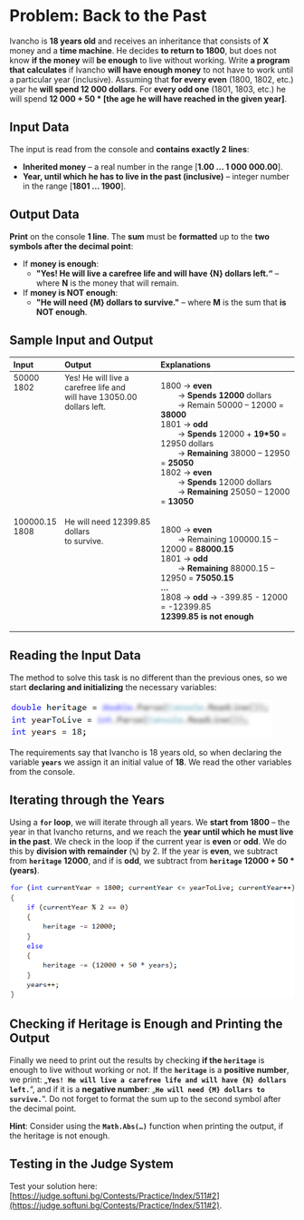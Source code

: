 # Problem: Back to the Past

Ivancho is **18 years old** and receives an inheritance that consists of **X** money and а **time machine**. He decides **to return to 1800**, but does not know **if the money** will **be enough** to live without working. Write **a program that calculates** if Ivancho **will have enough money** to not have to work until a particular year (inclusive). Assuming that **for every even** (1800, 1802, etc.) year he **will spend 12 000 dollars**. For **every odd one** (1801, 1803, etc.) he will spend **12 000 + 50 * [the age he will have reached in the given year]**.

## Input Data

The input is read from the console and **contains exactly 2 lines**:
  * **Inherited money** – a real number in the range [**1.00 … 1 000 000.00**].
  * **Year, until which he has to live in the past (inclusive)** – integer number in the range [**1801 … 1900**].

## Output Data

**Print** on the console **1 line**. The **sum** must be **formatted** up to the **two symbols after the decimal point**:
  * If **money is enough**:
    * **"Yes! He will live a carefree life and will have {N} dollars left.“** – where **N** is the money that will remain.
  * If **money is NOT enough**:
    * **"He will need {М} dollars to survive."** – where **M** is the sum that **is NOT enough**.

## Sample Input and Output

<table>
<thead>
<tr>
<th align="left"><strong>Input</strong></th>
<th align="left"><strong>Output</strong></th>
<th align="left"><strong>Explanations</strong></th>
</tr>
</thead>
<tbody>
<tr>
<td valign="top">50000<br>1802</td>
<td valign="top">Yes! He will live a carefree life and<br> will have 13050.00 dollars left.</td>
<td valign="top"><p>1800 &rarr; <strong>even</strong><br> 
 	&nbsp;	&nbsp;	&nbsp;	&nbsp;  &rarr; <strong>Spends 12000</strong> dollars <br>
  &nbsp;	&nbsp;	&nbsp;	&nbsp;  &rarr; Remain 50000 – 12000 = <strong>38000</strong><br>
1801 &rarr; <strong>odd</strong> <br>
	&nbsp;	&nbsp;	&nbsp;	&nbsp;  &rarr; <strong>Spends</strong> 12000 + <strong>19*50</strong> = 12950 dollars<br>
	&nbsp;	&nbsp;	&nbsp;	&nbsp;  &rarr; <strong>Remaining</strong> 38000 – 12950 = <strong>25050</strong><br>
1802 &rarr; <strong>even</strong> <br>
	&nbsp;	&nbsp;	&nbsp;	&nbsp;  &rarr; <strong>Spends</strong> 12000 dollars<br>
	&nbsp;	&nbsp;	&nbsp;	&nbsp;  &rarr; <strong>Remaining</strong> 25050 – 12000 = <strong>13050</strong></p></td>
</tr>
<tr>
<td valign="top">100000.15<br>1808</td>
<td valign="top">He will need 12399.85 dollars<br> to survive.</td>
<td valign="top"><p>1800 &rarr; <strong>even</strong><br> 
  &nbsp;	&nbsp;	&nbsp;	&nbsp;  &rarr; Remaining 100000.15 – 12000 = <strong>88000.15</strong><br>
1801 &rarr; <strong>odd</strong> <br>
	&nbsp;	&nbsp;	&nbsp;	&nbsp;  &rarr; <strong>Remaining</strong> 88000.15 – 12950 = <strong>75050.15</strong><br>
<strong>…</strong><br>
1808 &rarr; <strong>odd</strong> &rarr; -399.85 - 12000 = -12399.85<br>
<strong>12399.85 is not enough</strong>
</p></td>
</tr>
</tbody>
</table>    

## Reading the Input Data

The method to solve this task is no different than the previous ones, so we start **declaring and initializing** the necessary variables:

![](/assets/chapter-5-2-images/03.Back-to-the-past-01.png)

The requirements say that Ivancho is 18 years old, so when declaring the variable **`years`** we assign it an initial value of **18**. We read the other variables from the console.

## Iterating through the Years

Using a **`for` loop**, we will iterate through all years. We **start from 1800** – the year in that Ivancho returns, and we reach the **year until which he must live in the past**. We check in the loop if the current year is **even** or **odd**. We do this by **division with remainder** (**`%`**) by 2. If the year is **even**, we subtract from **`heritage`** **12000**, and if is **odd**, we subtract from **`heritage`** **12000 + 50 * (years)**.

![](/assets/chapter-5-2-images/03.Back-to-the-past-02.png)

## Checking if Heritage is Enough and Printing the Output

Finally we need to print out the results by checking **if the `heritage`** is enough to live without working or not. If the **`heritage`** is a **positive number**, we print: „**`Yes! He will live a carefree life and will have {N} dollars left.`**“, and if it is a **negative number**: „**`He will need {М} dollars to survive.`**“. Do not forget to format the sum up to the second symbol after the decimal point.

**Hint**: Consider using the **`Math.Abs(…)`** function when printing the output, if the heritage is not enough.

## Testing in the Judge System

Test your solution here: [https://judge.softuni.bg/Contests/Practice/Index/511#2](https://judge.softuni.bg/Contests/Practice/Index/511#2).
